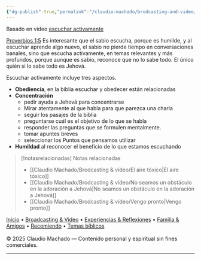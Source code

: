 ```yaml
---
{"dg-publish":true,"permalink":"/claudio-machado/brodcasting-and-video/escucha-activa/","title":"Escucha activa","tags":["escuchar","Humildad","sabiduría"]}
---
```


Basado en vídeo [escuchar activamente](https://www.jw.org/finder?srcid=jwlshare&wtlocale=S&lank=pub-jwbvod25_16_VIDEO) 

[Proverbios 1:5](https://wol.jw.org/es/wol/b/r4/lp-s/nwtsty/20/1#v=20:1:5) 
Es interesante que el sabio escucha, porque es humilde, y al escuchar aprende algo nuevo, el sabio no pierde tiempo en conversaciones banales, sino que escucha activamente, en temas relevantes y más profundos, porque aunque es sabio, reconoce que no lo sabe todo. El único quién si lo sabe todo es Jehová.

Escuchar activamente incluye tres aspectos.
- **Obediencia**, en la biblia escuchar y obedecer están relacionadas 
- **Concentración** 
  - pedir ayuda a Jehová para concentrarse 
  - Mirar atentamente al que habla para que parezca una charla 
  - seguir los pasajes de la biblia 
  - preguntarse cuál es el objetivo de lo que se habla 
  - responder las preguntas que se formulen mentalmente.
  - tomar apuntes breves 
  - seleccionar los Puntos que pensamos utilizar 
- **Humildad** al reconocer el beneficio de lo que estamos escuchando 





> [!notasrelacionadas] Notas relacionadas
> - [[Claudio Machado/Brodcasting & vídeo/El aire tóxico\|El aire tóxico]]
> - [[Claudio Machado/Brodcasting & vídeo/No seamos un obstáculo en la adoración a Jehová\|No seamos un obstáculo en la adoración a Jehová]]
> - [[Claudio Machado/Brodcasting & vídeo/Vengo pronto\|Vengo pronto]]

<div class="pie-simple">
  <a href="https://mis-apuntes-psi.vercel.app/">Inicio</a> •
  <a href="https://mis-apuntes-psi.vercel.app/claudio-machado/brodcasting-and-videos/principial-brodcasting-and-video/">Broadcasting & Video</a> •
  <a href="https://mis-apuntes-psi.vercel.app/claudio-machado/experiencias-and-reflexiones/experiencias-and-reflexiones/">Experiencias & Reflexiones</a> •
  <a href="https://mis-apuntes-psi.vercel.app/claudio-machado/familia-and-amigos/familia-and-amigos/">Familia & Amigos</a> •
  <a href="https://mis-apuntes-psi.vercel.app/claudio-machado/recomendaciones/recomiendo/">Recomiendo</a> •
  <a href="https://mis-apuntes-psi.vercel.app/claudio-machado/temas-biblicos/temas-biblicos/">Temas bíblicos</a>
  <br><br>
  <span class="legal">© 2025 Claudio Machado — Contenido personal y espiritual sin fines comerciales.</span>
</div>

---

